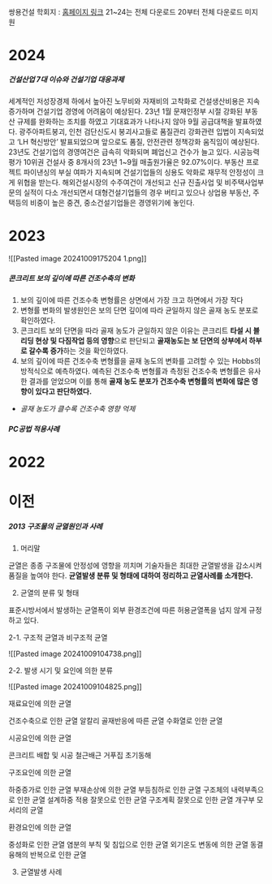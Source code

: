 쌍용건설 학회지 : [홈페이지 링크](https://www.ssyenc.co.kr/ko/management/tech_ssyenc.asp?menu=1&Year=2020&Season=010007&findtext=)
21~24는 전체 다운로드
20부터 전체 다운로드 미지원
# 2024
##### 건설산업 7대 이슈와 건설기업 대응과제
세계적인 저성장경제 하에서 높아진 노무비와 자재비의 고착화로 건설생산비용은 지속 증가하며 건설기업 경영에 어려움이 예상된다.
23년 1월 문재인정부 시절 강화된 부동산 규제를 완화하는 조치를 하였고 기대효과가 나타나지 않아 9월 공급대책을 발표하였다. 광주아파트붕괴, 인천 검단신도시 붕괴사고들로 품질관리 강화관련 입법이 지속되었고 ‘LH 혁신방안’ 발표되었으며 앞으로도 품질, 안전관련 정책강화 움직임이 예상된다.
23년도 건설기업의 경영여건은 급속히 악화되며 폐업신고 건수가 늘고 있다. 시공능력평가 10위권 건설사 중 8개사의 23년 1~9월 매출원가율은 92.07%이다. 부동산 프로젝트 파이낸싱의 부실 여파가 지속되며 건설기업들의 싱용도 악화로 재무적 안정성이 크게 위협을 받는다.
해외건설시장의 수주여건이 개선되고 신규 진출사업 및 비주택사업부문의 실적이 다소 개선되면서 대형건설기업들의 경우 버티고 있으나 상업용 부동산, 주택등의 비중이 높은 중견, 중소건설기업들은 경영위기에 놓인다.
# 2023
![[Pasted image 20241009175204 1.png]]
##### 콘크리트 보의 깊이에 따른 건조수축의 변화
1. 보의 깊이에 따른 건조수축 변형률은 상면에서 가장 크고 하면에서 가장 작다
2. 변형률 변화의 발생원인은 보의 단면 깊이에 따라 균일하지 않은 골재 농도 분포로 확인하였다.
3. 콘크리트 보의 단면을 따라 골재 농도가 균일하지 않은 이유는 콘크리트 **타설 시 블리딩 현상 및 다짐작업 등의 영향**으로 판단되고 **골재농도는 보 단면의 상부에서 하부로 갈수록 증가**하는 것을 확인하였다.
4. 보의 깊이에 따른 건조수축 변형률을 골재 농도의 변화를 고려할 수 있는 Hobbs의 방적식으로 예측하였다. 예측된 건조수축 변형률과 측정된 건조수축 변형률은 유사한 결과를 얻었으며 이를 통해 **골재 농도 분포가 건조수축 변형률의 변화에 많은 영향이 있다고 판단하였다.**
- *골재 농도가 클수록 건조수축 영향 억제*
##### PC공법 적용사례
# 2022


# 이전
##### 2013 구조물의 균열원인과 사례

1. 머리말

균열은 종종 구조물에 안정성에 영향을 끼치며 기술자들은 최대한 균열발생을 감소시켜 품질을 높여야 한다.
**균열발생 분류 및 형태에 대하여 정리하고 균열사례를 소개한다.**

2. 균열의 분류 및 형태

표준시방서에서 발생하는 균열폭이 외부 환경조건에 따른 허용균열폭을 넘지 않게 규정하고 있다.

2-1. 구조적 균열과 비구조적 균열

![[Pasted image 20241009104738.png]]

2-2. 발생 시기 및 요인에 의한 분류

![[Pasted image 20241009104825.png]]

재료요인에 의한 균열

건조수축으로 인한 균열
알칼리 골재반응에 따른 균열
수화열로 인한 균열

시공요인에 의한 균열

콘크리트 배합 및 시공
철근배근
거푸집
초기동해

구조요인에 의한 균열

하중증가로 인한 균열
부재손상에 의한 균열
부등침하로 인한 균열
구조체의 내력부족으로 인한 균열
설계하중 적용 잘못으로 인한 균열
구조계획 잘못으로 인한 균열
개구부 모서리의 균열

환경요인에 의한 균열

중성화로 인한 균열
염분의 부칙 및 침입으로 인한 균열
외기온도 변동에 의한 균열
동결융해의 반복으로 인한 균열

3. 균열발생 사례


